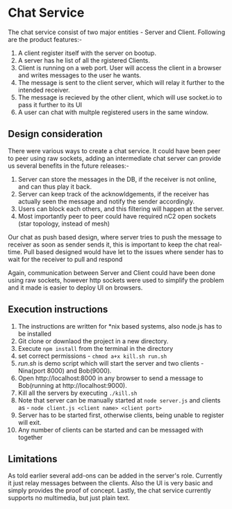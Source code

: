 # Chat Service

The chat service consist of two major entities - Server and Client. Following are the product features:-
1. A client register itself with the server on bootup.
2. A server has he list of all the rgistered Clients.
3. Client is running on a web port. User will access the client in a browser and writes messages to the user he wants.
4. The message is sent to the client server, which will relay it further to the intended receiver.
5. The message is recieved by the other client, which will use socket.io to pass it further to its UI
6. A user can chat with multple registered users in the same window.

## Design consideration
There were various ways to create a chat service. It could have been peer to peer using raw sockets, adding an intermediate chat server can provide us several benefits in the future releases:-
1. Server can store the messages in the DB, if the receiver is not online, and can thus play it back.
2. Server can keep track of the acknowldgements, if the receiver has actually seen the message and notify the sender accordingly.
3. Users can block each others, and this filtering will happen at the server.
4. Most importantly peer to peer could have required nC2 open sockets (star topology, instead of mesh)

Our chat as push based design, where server tries to push the message to receiver as soon as sender sends it, this is important to keep the chat real-time. Pull based designed would have let to the issues where sender has to wait for the receiver to pull and respond

Again, communication between Server and Client could have been done using raw sockets, however http sockets were used to simplify the problem and it made is easier to deploy UI on browsers.

## Execution instructions

1. The instructions are written for \*nix based systems, also node.js has to be installed
2. Git clone or downlaod the project in a new directory.
3. Execute `npm install` from the terminal in the directory
4. set correct permissions - `chmod a+x kill.sh run.sh`
6. *run.sh* is demo script which will start the server and two clients - Nina(port 8000) and Bob(9000).
7. Open http://localhost:8000 in any browser to send a message to Bob(running at http://localhost:9000).
8. Kill all the servers by executing `./kill.sh`
9. Note that server can be manually started at `node server.js` and clients as - `node client.js <client name> <client port>`
10. Server has to be started first, otherwise clients, being unable to register will exit.
11. Any number of clients can be started and can be messaged with together

## Limitations
As told earlier several add-ons can be added in the server's role. Currently it just relay messages between the clients. Also the UI is very basic and simply provides the proof of concept. Lastly, the chat service currently supports no multimedia, but just plain text.
